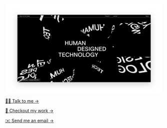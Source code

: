 [![header.png](header_2.png)](https://daanvanderzwaag.com)

[🧑‍💻 Talk to me →](https://cal.com/daan/work-with-me) 

[🔗 Checkout my work →](https://daanvanderzwaag.com) 

[✉️ Send me an email →](mailto:daan@devign.it)

